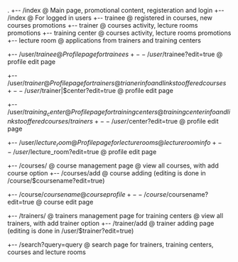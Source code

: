 .
+-- /index
    @ Main page, promotional content, registeration and login
    +-- /index
        @ For logged in users
        +-- trainee
            @ registered in courses, new courses promotions
        +-- trainer
            @ courses activity, lecture rooms promotions
        +-- training center
            @ courses activity, lecture rooms promotions
        +-- lecture room
            @ applications from trainers and training centers

+-- /user/$trainee
    @ Profile page for trainees
    +-- /user/$trainee?edit=true
        @ profile edit page

+-- /user/$trainer
    @ Profile page for trainers
    @ trianer info and links to offered courses
    +-- /user/$trainer|$center?edit=true
        @ profile edit page

+-- /user/$training_center
    @ Profile page for training centers
    @ training center info and links to offered courses/trainers
    +-- /user/$center?edit=true
        @ profile edit page

+-- /user/$lecture_room
    @ Profile page for lecture rooms
    @ lecture room info
    +-- /user/$lecture_room?edit=true
        @ profile edit page



+-- /courses/
    @ course management page
    @ view all courses, with add course option
    +-- /courses/add
        @ course adding
        (editing is done in /course/$coursename?edit=true)

+-- /course/$coursename
    @ course profile
    +-- /course/$coursename?edit=true
        @ course edit page



+-- /trainers/
    @ trainers management page for training centers
    @ view all trainers, with add trainer option
    +-- /trainer/add
        @ trainer adding page
        (editing is done in /user/$trainer?edit=true)



+-- /search?query=query
    @ search page for trainers, training centers, courses and lecture rooms